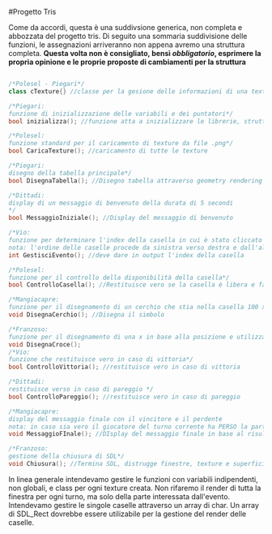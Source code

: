 #Progetto Tris

Come da accordi, questa è una suddivsione generica, non completa e abbozzata del progetto tris.
Di seguito una sommaria suddivisione delle funzioni, le assegnazioni arriveranno non appena avremo una struttura completa.
**Questa volta non è consigliato, bensì _obbligatorio_, esprimere la propria opinione e le proprie proposte di cambiamenti per la struttura**

``` c++

/*Polesel - Piegari*/
class cTexture{} //classe per la gesione delle informazioni di una texture

/*Piegari:
funzione di inizializzazione delle variabili e dei puntatori*/
bool inizializza(); //funzione atta a inizializzare le librerie, strutture, array, variabili ecc.

/*Polesel:
funzione standard per il caricamento di texture da file .png*/
bool CaricaTexture(); //caricamento di tutte le texture

/*Piegari:
disegno della tabella principale*/
bool DisegnaTabella(); //Disegno tabella attraverso geometry rendering

/*Dittadi: 
display di un messaggio di benvenuto della durata di 5 secondi
*/
bool MessaggioIniziale(); //Display del messaggio di benvenuto 

/*Vio:
funzione per determinare l'index della casella in cui è stato cliccato il mouse
nota: l'ordine delle caselle procede da sinistra verso destra e dall'alto verso il basso*/
int GestisciEvento(); //deve dare in output l'index della casella

/*Polesel:
funzione per il controllo della disponibilità della casella*/
bool ControlloCasella(); //Restituisce vero se la casella è libera e falso se è già occupata

/*Mangiacapre:
funzione per il disegnamento di un cerchio che stia nella casella 100 x 100 attraverso il geometry rendering, in base alla posizione*/
void DisegnaCerchio(); //Disegna il simbolo 

/*Franzoso:
funzione per il disegnamento di una x in base alla posizione e utilizzando il geometry rendering*/
void DisegnaCroce();
/*Vio:
funzione che restituisce vero in caso di vittoria*/
bool ControlloVittoria(); //restituisce vero in caso di vittoria

/*Dittadi:
restituisce verso in caso di pareggio */
bool ControlloPareggio(); //restituisce vero in caso di pareggio

/*Mangiacapre:
display del messaggio finale con il vincitore e il perdente
nota: in caso sia vero il giocatore del turno corrente ha PERSO la partita*/
void MessaggioFInale(); //DIsplay del messaggio finale in base al risultato

/*Franzoso: 
gestione della chiusura di SDL*/
void Chiusura(); //Termina SDL, distrugge finestre, texture e superfici e annulla i puntatori.


```

In linea generale intendevamo gestire le funzioni con variabili indipendenti, non globali, e class per ogni texture creata.
Non rifaremo il render di tutta la finestra per ogni turno, ma solo della parte interessata dall'evento.
Intendevamo gestire le singole caselle attraverso un array di char. Un array di SDL_Rect dovrebbe essere utilizabile per la gestione del render delle caselle.
